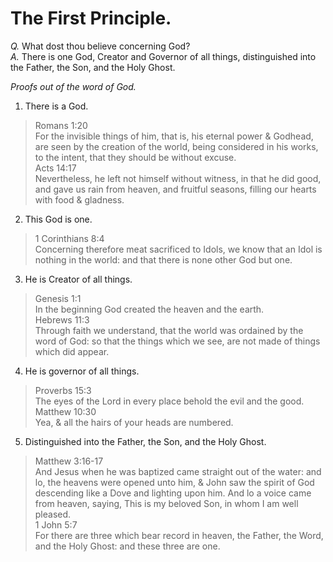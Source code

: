 # The First Principle.

*Q.* What dost thou believe concerning God?  
*A.* There is one God, Creator and Governor of all things, distinguished into the Father, the Son, and the Holy Ghost.

*Proofs out of the word of God.*

1. There is a God.
  > Romans 1:20  
  > For the invisible things of him, that is, his eternal power & Godhead, are seen by the creation of the world, being considered in his works, to the intent, that they should be without excuse.  
  > Acts 14:17  
  > Nevertheless, he left not himself without witness, in that he did good, and gave us rain from heaven, and fruitful seasons, filling our hearts with food & gladness.
2. This God is one.
  > 1 Corinthians 8:4  
  > Concerning therefore meat sacrificed to Idols, we know that an Idol is nothing in the world: and that there is none other God but one.
3. He is Creator of all things.
  > Genesis 1:1  
  > In the beginning God created the heaven and the earth.  
  > Hebrews 11:3  
  > Through faith we understand, that the world was ordained by the word of God: so that the things which we see, are not made of things which did appear.
4. He is governor of all things.
  > Proverbs 15:3  
  > The eyes of the Lord in every place behold the evil and the good.  
  > Matthew 10:30  
  > Yea, & all the hairs of your heads are numbered.
5. Distinguished into the Father, the Son, and the Holy Ghost.
  > Matthew 3:16-17  
  > And Jesus when he was baptized came straight out of the water: and lo, the heavens were opened unto him, & John saw the spirit of God descending like a Dove and lighting upon him. And lo a voice came from heaven, saying, This is my beloved Son, in whom I am well pleased.  
  > 1 John 5:7  
  > For there are three which bear record in heaven, the Father, the Word, and the Holy Ghost: and these three are one.